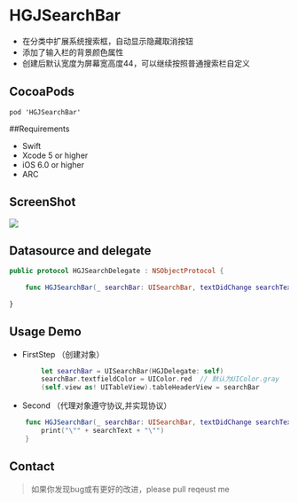 # HGJSearchBar
* 在分类中扩展系统搜索框，自动显示隐藏取消按钮
* 添加了输入栏的背景颜色属性
* 创建后默认宽度为屏幕宽高度44，可以继续按照普通搜索栏自定义

## CocoaPods
``` pod 'HGJSearchBar' ```

##Requirements
* Swift
* Xcode 5 or higher
* iOS 6.0 or higher
* ARC

## ScreenShot
![](https://nj01ct01.baidupcs.com/file/627e6ccfb08bb023f96c3362952b13c7?bkt=p3-1400627e6ccfb08bb023f96c3362952b13c79f2da719000000007ea3&fid=1649281771-250528-16510458369690&time=1489824413&sign=FDTAXGERLBHS-DCb740ccc5511e5e8fedcff06b081203-6nXQQ9vB6oADw%2FER3%2ByvlMuImUE%3D&to=63&size=32419&sta_dx=32419&sta_cs=1&sta_ft=gif&sta_ct=4&sta_mt=4&fm2=MH,Yangquan,Netizen-anywhere,,guangdongct&newver=1&newfm=1&secfm=1&flow_ver=3&pkey=1400627e6ccfb08bb023f96c3362952b13c79f2da719000000007ea3&sl=72286287&expires=8h&rt=sh&r=799797593&mlogid=1778227530142062037&vuk=282335&vbdid=107365255&fin=HGJSearchBar1.gif&fn=HGJSearchBar1.gif&rtype=1&iv=0&dp-logid=1778227530142062037&dp-callid=0.1.1&hps=1&csl=400&csign=M4kekPQy5kwNJRJCL0hZXCCSi9s%3D&by=themis)
## Datasource and delegate
```swift
public protocol HGJSearchDelegate : NSObjectProtocol {
    
    func HGJSearchBar(_ searchBar: UISearchBar, textDidChange searchText: String)
    
}
```

## Usage Demo
+ FirstStep （创建对象）
```swift
        let searchBar = UISearchBar(HGJDelegate: self)
        searchBar.textfieldColor = UIColor.red  // 默认为UIColor.gray
        (self.view as! UITableView).tableHeaderView = searchBar
```
+ Second （代理对象遵守协议,并实现协议）
```swift
    func HGJSearchBar(_ searchBar: UISearchBar, textDidChange searchText: String) {
        print("\"" + searchText + "\"")
    }
```

## Contact
>如果你发现bug或有更好的改进，please pull reqeust me
